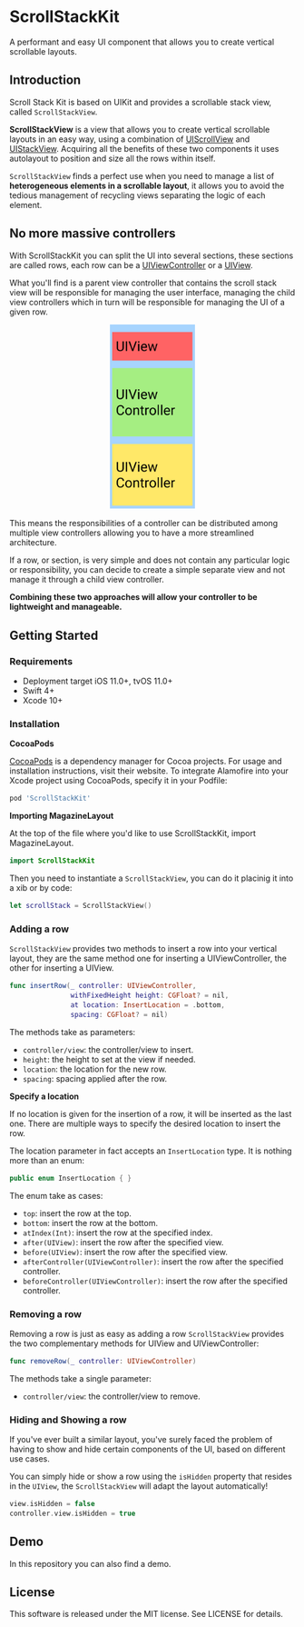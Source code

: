 # ScrollStackKit
A performant and easy UI component that allows you to create vertical scrollable layouts.

## Introduction

Scroll Stack Kit is based on UIKit and provides a scrollable stack view, called `ScrollStackView`.

__ScrollStackView__ is a view that allows you to create vertical scrollable layouts in an easy way, using a combination of [UIScrollView](https://developer.apple.com/documentation/uikit/uiscrollview) and [UIStackView](https://developer.apple.com/documentation/uikit/uistackview). Acquiring all the benefits of these two components it uses autolayout to position and size all the rows within itself.

`ScrollStackView` finds a perfect use when you need to manage a list of __heterogeneous elements in a scrollable layout__, it allows you to avoid the tedious management of recycling views separating the logic of each element. 

## No more massive controllers
With ScrollStackKit you can split the UI into several sections, these sections are called rows, each row can be a
[UIViewController](https://developer.apple.com/documentation/uikit/uiviewcontroller) or a [UIView](https://developer.apple.com/documentation/uikit/uiview/).

What you'll find is a parent view controller that contains the scroll stack view will be responsible for managing the user interface, managing the child view controllers which in turn will be responsible for managing the UI of a given row.

<p align="center">
<img src="https://github.com/Marcodeg/ScrollStackKit/blob/master/ParentViewController.jpg?raw=true" alt="drawing" width="150"/>
</p>

This means the responsibilities of a controller can be distributed among multiple view controllers allowing you to have a more streamlined architecture.

If a row, or section, is very simple and does not contain any particular logic or responsibility, you can decide to create a simple separate view and not manage it through a child view controller.

__Combining these two approaches will allow your controller to be lightweight and manageable.__

## Getting Started

### Requirements

* Deployment target iOS 11.0+, tvOS 11.0+
* Swift 4+
* Xcode 10+

### Installation

**CocoaPods**

[CocoaPods](https://cocoapods.org) is a dependency manager for Cocoa projects. For usage and installation instructions, visit their website. To integrate Alamofire into your Xcode project using CocoaPods, specify it in your Podfile:

```ruby
pod 'ScrollStackKit'
```

**Importing MagazineLayout**

At the top of the file where you'd like to use ScrollStackKit, import MagazineLayout.

```swift
import ScrollStackKit 
```
Then you need to instantiate a `ScrollStackView`, you can do it placinig it into a xib or by code:

```swift
let scrollStack = ScrollStackView()
```

### Adding a row

`ScrollStackView` provides two methods to insert a row into your vertical layout, they are the same method one for inserting a UIViewController, the other for inserting a UIView.

```swift
func insertRow(_ controller: UIViewController,
               withFixedHeight height: CGFloat? = nil,
               at location: InsertLocation = .bottom,
               spacing: CGFloat? = nil)
```
The methods take as parameters:

* `controller/view`: the controller/view to insert.
* `height`: the height to set at the view if needed.
* `location`: the location for the new row.
* `spacing`: spacing applied after the row.

**Specify a location**

If no location is given for the insertion of a row, it will be inserted as the last one. There are multiple ways to specify the desired location to insert the row.

The location parameter in fact accepts an `InsertLocation` type. It is nothing more than an enum:

```swift
public enum InsertLocation { }
```

The enum take as cases:

* `top`: insert the row at the top.
* `bottom`: insert the row at the bottom.
* `atIndex(Int)`: insert the row at the specified index.
* `after(UIView)`: insert the row after the specified view.
* `before(UIView)`: insert the row after the specified view.
* `afterController(UIViewController)`: insert the row after the specified controller.
* `beforeController(UIViewController)`: insert the row after the specified controller.

### Removing a row
Removing a row is just as easy as adding a row `ScrollStackView` provides the two complementary methods for UIView and UIViewController:

```swift
func removeRow(_ controller: UIViewController)
```

The methods take a single parameter:

* `controller/view`: the controller/view to remove.

### Hiding and Showing a row

If you've ever built a similar layout, you've surely faced the problem of having to show and hide certain components of the UI, based on different use cases.

You can simply hide or show a row using the `isHidden` property that resides in the `UIView`, the `ScrollStackView` will adapt the layout automatically!

```swift
view.isHidden = false
controller.view.isHidden = true
```

## Demo
In this repository you can also find a demo.

## License
This software is released under the MIT license. See LICENSE for details.




